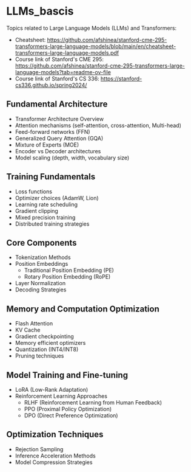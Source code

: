 # LLMs_bascis

Topics related to Large Language Models (LLMs) and Transformers:

* Cheatsheet: https://github.com/afshinea/stanford-cme-295-transformers-large-language-models/blob/main/en/cheatsheet-transformers-large-language-models.pdf
* Course link of Stanford's CME 295: [https://github.com/afshinea/stanford-cme-295-transformers-large-language-models?tab=readme-ov-file
](https://cme295.stanford.edu/)
* Course link of Stanford's CS 336: https://stanford-cs336.github.io/spring2024/

## Fundamental Architecture

* Transformer Architecture Overview
* Attention mechanisms (self-attention, cross-attention, Multi-head)
* Feed-forward networks (FFN)
* Generalized Query Attention (GQA)
* Mixture of Experts (MOE)
* Encoder vs Decoder architectures
* Model scaling (depth, width, vocabulary size)

## Training Fundamentals
* Loss functions
* Optimizer choices (AdamW, Lion)
* Learning rate scheduling
* Gradient clipping
* Mixed precision training
* Distributed training strategies

## Core Components

* Tokenization Methods
* Position Embeddings
  + Traditional Position Embedding (PE)
  + Rotary Position Embedding (RoPE)
* Layer Normalization
* Decoding Strategies

## Memory and Computation Optimization
* Flash Attention
* KV Cache
* Gradient checkpointing
* Memory efficient optimizers
* Quantization (INT4/INT8)
* Pruning techniques

## Model Training and Fine-tuning
* LoRA (Low-Rank Adaptation)
* Reinforcement Learning Approaches
  + RLHF (Reinforcement Learning from Human Feedback)
  + PPO (Proximal Policy Optimization)
  + DPO (Direct Preference Optimization)

## Optimization Techniques

* Rejection Sampling
* Inference Acceleration Methods
* Model Compression Strategies
  
